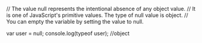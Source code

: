 // The value null represents the intentional absence of any object value.
// It is one of JavaScript's primitive values. The type of null value is object.
// You can empty the variable by setting the value to null.

var user = null;
console.log(typeof user); //object
